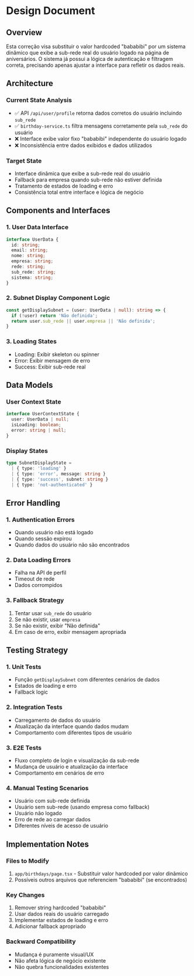 # Design Document

## Overview

Esta correção visa substituir o valor hardcoded "bababibi" por um sistema dinâmico que exibe a sub-rede real do usuário logado na página de aniversários. O sistema já possui a lógica de autenticação e filtragem correta, precisando apenas ajustar a interface para refletir os dados reais.

## Architecture

### Current State Analysis
- ✅ API `/api/user/profile` retorna dados corretos do usuário incluindo `sub_rede`
- ✅ `birthday-service.ts` filtra mensagens corretamente pela `sub_rede` do usuário
- ❌ Interface exibe valor fixo "bababibi" independente do usuário logado
- ❌ Inconsistência entre dados exibidos e dados utilizados

### Target State
- Interface dinâmica que exibe a sub-rede real do usuário
- Fallback para empresa quando sub-rede não estiver definida
- Tratamento de estados de loading e erro
- Consistência total entre interface e lógica de negócio

## Components and Interfaces

### 1. User Data Interface
```typescript
interface UserData {
  id: string;
  email: string;
  nome: string;
  empresa: string;
  rede: string;
  sub_rede: string;
  sistema: string;
}
```

### 2. Subnet Display Component Logic
```typescript
const getDisplaySubnet = (user: UserData | null): string => {
  if (!user) return 'Não definida';
  return user.sub_rede || user.empresa || 'Não definida';
}
```

### 3. Loading States
- Loading: Exibir skeleton ou spinner
- Error: Exibir mensagem de erro
- Success: Exibir sub-rede real

## Data Models

### User Context State
```typescript
interface UserContextState {
  user: UserData | null;
  isLoading: boolean;
  error: string | null;
}
```

### Display States
```typescript
type SubnetDisplayState = 
  | { type: 'loading' }
  | { type: 'error', message: string }
  | { type: 'success', subnet: string }
  | { type: 'not-authenticated' }
```

## Error Handling

### 1. Authentication Errors
- Quando usuário não está logado
- Quando sessão expirou
- Quando dados do usuário não são encontrados

### 2. Data Loading Errors
- Falha na API de perfil
- Timeout de rede
- Dados corrompidos

### 3. Fallback Strategy
1. Tentar usar `sub_rede` do usuário
2. Se não existir, usar `empresa`
3. Se não existir, exibir "Não definida"
4. Em caso de erro, exibir mensagem apropriada

## Testing Strategy

### 1. Unit Tests
- Função `getDisplaySubnet` com diferentes cenários de dados
- Estados de loading e erro
- Fallback logic

### 2. Integration Tests
- Carregamento de dados do usuário
- Atualização da interface quando dados mudam
- Comportamento com diferentes tipos de usuário

### 3. E2E Tests
- Fluxo completo de login e visualização da sub-rede
- Mudança de usuário e atualização da interface
- Comportamento em cenários de erro

### 4. Manual Testing Scenarios
- Usuário com sub-rede definida
- Usuário sem sub-rede (usando empresa como fallback)
- Usuário não logado
- Erro de rede ao carregar dados
- Diferentes níveis de acesso de usuário

## Implementation Notes

### Files to Modify
1. `app/birthdays/page.tsx` - Substituir valor hardcoded por valor dinâmico
2. Possíveis outros arquivos que referenciem "bababibi" (se encontrados)

### Key Changes
1. Remover string hardcoded "bababibi"
2. Usar dados reais do usuário carregado
3. Implementar estados de loading e erro
4. Adicionar fallback apropriado

### Backward Compatibility
- Mudança é puramente visual/UX
- Não afeta lógica de negócio existente
- Não quebra funcionalidades existentes